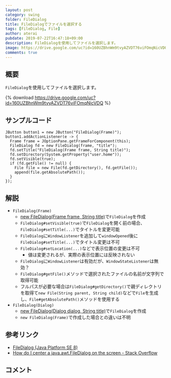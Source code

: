 ```yaml
---
layout: post
category: swing
folder: FileDialog
title: FileDialogでファイルを選択する
tags: [FileDialog, File]
author: aterai
pubdate: 2019-07-22T16:47:18+09:00
description: FileDialogを使用してファイルを選択します。
image: https://drive.google.com/uc?id=160UZBhnWm9tvyAZVDT76viFOmqNicVDQ
comments: true
---
```

## 概要
`FileDialog`を使用してファイルを選択します。

{% download https://drive.google.com/uc?id=160UZBhnWm9tvyAZVDT76viFOmqNicVDQ %}

## サンプルコード
<pre class="prettyprint"><code>JButton button1 = new JButton("FileDialog(Frame)");
button1.addActionListener(e -&gt; {
  Frame frame = JOptionPane.getFrameForComponent(this);
  FileDialog fd = new FileDialog(frame, "title");
  fd.setTitle("FileDialog(Frame frame, String title)");
  fd.setDirectory(System.getProperty("user.home"));
  fd.setVisible(true);
  if (fd.getFile() != null) {
    File file = new File(fd.getDirectory(), fd.getFile());
    append(file.getAbsolutePath());
  }
});
</code></pre>

## 解説
- `FileDialog(Frame)`
    - [new FileDialog(Frame frame, String title)](https://docs.oracle.com/javase/jp/8/docs/api/java/awt/FileDialog.html#FileDialog-java.awt.Frame-java.lang.String-)で`FileDialog`を作成
    - `FileDialog#setVisible(true)`で`FileDialog`を開く前の場合、`FileDialog#setTitle(...)`でタイトルを変更可能
    - `FileDialog`に`WindowListener`を追加して`windowOpened`後に`FileDialog#setTitle(...)`でタイトル変更は不可
    - `FileDialog#setLocation(...)`などで表示位置の変更は不可
        - 値は変更されるが、実際の表示位置には反映されない
    - `FileDialog`に`WindowListener`は有効だが、`WindowStateListener`は無効？
    - `FileDialog#getFile()`メソッドで選択されたファイルの名前が文字列で取得可能
    - フルパスが必要な場合は`FileDialog#getDirectory()`で親ディレクトリを取得て`new File(String parent, String child)`などで`File`を生成し、`File#getAbsolutePath()`メソッドを使用する
- `FileDialog(Dialog)`
    - [new FileDialog(Dialog dialog, String title)](https://docs.oracle.com/javase/jp/8/docs/api/java/awt/FileDialog.html#FileDialog-java.awt.Frame-java.lang.String-)で`FileDialog`を作成
    - `new FileDialog(Frame)`で作成した場合との違いは不明

<!-- dummy comment line for breaking list -->

## 参考リンク
- [FileDialog (Java Platform SE 8)](https://docs.oracle.com/javase/jp/8/docs/api/java/awt/FileDialog.html)
- [How do I center a java.awt.FileDialog on the screen - Stack Overflow](https://stackoverflow.com/questions/2467180/how-do-i-center-a-java-awt-filedialog-on-the-screen)

<!-- dummy comment line for breaking list -->

## コメント
